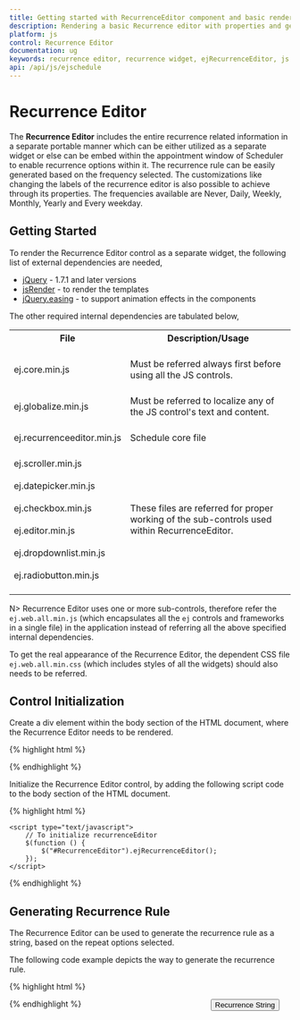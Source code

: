 ```yaml
---
title: Getting started with RecurrenceEditor component and basic render.	 	
description: Rendering a basic Recurrence editor with properties and generate the recurrence rule for Recurrence editor.
platform: js
control: Recurrence Editor
documentation: ug
keywords: recurrence editor, recurrence widget, ejRecurrenceEditor, js recurrence editor
api: /api/js/ejschedule
---
```

# Recurrence Editor

The **Recurrence Editor** includes the entire recurrence related information in a separate portable manner which can be either utilized as a separate widget or else can be embed within the appointment window of Scheduler to enable recurrence options within it. The recurrence rule can be easily generated based on the frequency selected. The customizations like changing the labels of the recurrence editor is also possible to achieve through its properties. The frequencies available are Never, Daily, Weekly, Monthly, Yearly and Every weekday.
 
## Getting Started

To render the Recurrence Editor control as a separate widget, the following list of external dependencies are needed, 

* [jQuery](http://jquery.com) - 1.7.1 and later versions
* [jsRender](https://github.com/borismoore/jsrender) - to render the templates
* [jQuery.easing](http://gsgd.co.uk/sandbox/jquery/easing) - to support animation effects in the components

The other required internal dependencies are tabulated below,


<table>
<tr>
<th>
File<br/><br/></th><th>
Description/Usage<br/><br/></th></tr>
<tr>
<td>
ej.core.min.js<br/><br/></td><td>
Must be referred always first before using all the JS controls.<br/><br/></td></tr>
<tr>
<td>
ej.globalize.min.js<br/><br/></td><td>
Must be referred to localize any of the JS control's text and content.<br/><br/></td></tr>
<tr>
<td>
ej.recurrenceeditor.min.js<br/><br/></td><td>
Schedule core file<br/><br/></td></tr>
<tr>
<td>
ej.scroller.min.js<br/><br/>ej.datepicker.min.js<br/><br/>ej.checkbox.min.js<br/><br/>ej.editor.min.js<br/><br/>ej.dropdownlist.min.js<br/><br/>ej.radiobutton.min.js<br/><br/></td><td>
These files are referred for proper working of the sub-controls used within RecurrenceEditor.<br/><br/></td></tr>
</table>


N> Recurrence Editor uses one or more sub-controls, therefore refer the `ej.web.all.min.js` (which encapsulates all the `ej` controls and frameworks in a single file) in the application instead of referring all the above specified internal dependencies. 

To get the real appearance of the Recurrence Editor, the dependent CSS file `ej.web.all.min.css` (which includes styles of all the widgets) should also needs to be referred.

## Control Initialization 

Create a div element within the body section of the HTML document, where the Recurrence Editor needs to be rendered.

{% highlight html %}

<body>
	<div id="RecurrenceEditor"></div>
</body>

{% endhighlight %}

Initialize the Recurrence Editor control, by adding the following script code to the body section of the HTML document.

{% highlight html %}

<body>
    <!-- div for RecurrenceEditor creation -->    
    <div id="RecurrenceEditor"></div>
	
    <script type="text/javascript">
        // To initialize recurrenceEditor
        $(function () {
            $("#RecurrenceEditor").ejRecurrenceEditor();
        });
    </script>
</body>

{% endhighlight %}


## Generating Recurrence Rule

The Recurrence Editor can be used to generate the recurrence rule as a string, based on the repeat options selected.

The following code example depicts the way to generate the recurrence rule.

{% highlight html %}

<!--Container for ejRecurrenceEditor widget-->
<div id="RecurrenceEditor"></div>

<button type="donerecur" onclick="closerecurrence()" id="donerecur1" class='recurbutton' style="float:right;margin-right:20px;margin-bottom:10px;">Recurrence String</button>

<script type="text/javascript">
        $(function () {
            $("#RecurrenceEditor").ejRecurrenceEditor({
                selectedRecurrenceType: 0,
                create:"oncreate"
            });
            
        });
        $("#donerecur1").ejButton({ width: '155px', height: '35px', showRoundedCorner: true });
       $("#RecurrenceEditor").after($("#donerecur1"));
         function oncreate() {
             this.element.find("#recurrencetype_wrapper").css("width", "33%");
         }
        function closerecurrence() {
            var obj = $("#RecurrenceEditor").data("ejRecurrenceEditor")            
            alert(obj.getRecurrenceRule());
        }
  </script>

{% endhighlight %}
